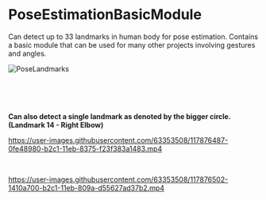 # PoseEstimationBasicModule
Can detect up to 33 landmarks in human body for pose estimation. Contains a basic module that can be used for many other projects involving gestures and angles.
<br>

![PoseLandmarks](https://user-images.githubusercontent.com/63353508/117877428-2c34f600-b2c2-11eb-9e00-1d4cb49655ad.png)

<br><br><br>

<b>Can also detect a single landmark as denoted by the bigger circle. (Landmark 14 - Right Elbow)</b>


https://user-images.githubusercontent.com/63353508/117876487-0fe48980-b2c1-11eb-8375-f23f383a1483.mp4

<br>

https://user-images.githubusercontent.com/63353508/117876502-1410a700-b2c1-11eb-809a-d55627ad37b2.mp4

